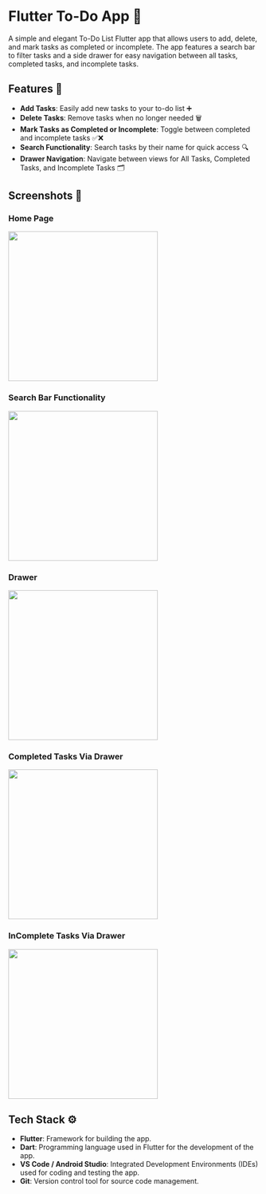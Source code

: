 # Flutter To-Do App 📱
A simple and elegant To-Do List Flutter app that allows users to add, delete, and mark tasks as completed or incomplete. The app features a search bar to filter tasks and a side drawer for easy navigation between all tasks, completed tasks, and incomplete tasks.


## Features 🚀
- **Add Tasks**: Easily add new tasks to your to-do list ➕
- **Delete Tasks**: Remove tasks when no longer needed  🗑️
- **Mark Tasks as Completed or Incomplete**: Toggle between completed and incomplete tasks ✅❌
- **Search Functionality**: Search tasks by their name for quick access  🔍
- **Drawer Navigation**: Navigate between views for All Tasks, Completed Tasks, and Incomplete Tasks  🗂️


## Screenshots 📸
### **Home Page**
<img src="screenshots/allTasks.png" width="300"/>

### **Search Bar Functionality**
<img src="screenshots/searchBar.png" width="300"/>

### **Drawer**
<img src="screenshots/Drawer.png" width="300"/>

### **Completed Tasks Via Drawer**
<img src="screenshots/completedTasks.png" width="300"/>

### **InComplete Tasks Via Drawer**
<img src="screenshots/incompleteTasks.png" width="300"/>

## Tech Stack ⚙️
- **Flutter**: Framework for building the app.
- **Dart**: Programming language used in Flutter for the development of the app.
- **VS Code / Android Studio**: Integrated Development Environments (IDEs) used for coding and testing the app.
- **Git**: Version control tool for source code management.